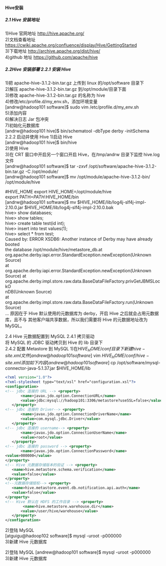 #### Hive安装 
##### 2.1 Hive 安装地址
1)Hive 官网地址 http://hive.apache.org/  
2)文档查看地址 https://cwiki.apache.org/confluence/display/Hive/GettingStarted  
3)下载地址 http://archive.apache.org/dist/hive/  
4)github 地址 https://github.com/apache/hive


##### 2.2Hive 安装部署 2.2.1 安装 Hive
1)把 apache-hive-3.1.2-bin.tar.gz 上传到 linux 的/opt/software 目录下   
2)解压 apache-hive-3.1.2-bin.tar.gz 到/opt/module/目录下面  
3)修改 apache-hive-3.1.2-bin.tar.gz 的名称为 hive   
4)修改/etc/profile.d/my_env.sh，添加环境变量  
    [andrw@hadoop101 software]$ sudo vim /etc/profile.d/my_env.sh  
5)添加内容  
6)解决日志 Jar 包冲突   
7)初始化元数据库  
    [andrw@hadoop101 hive]$ bin/schematool -dbType derby -initSchema  
2.2.2 启动并使用 Hive 1)启动 Hive  
    [andrw@hadoop101 hive]$ bin/hive  
2)使用 Hive  
3)在 CRT 窗口中开启另一个窗口开启 Hive，在/tmp/andrw 目录下监控 hive.log 文件  
    [andrw@hadoop101 software]$ tar -zxvf /opt/software/apache-hive-3.1.2-bin.tar.gz -C /opt/module/  
    [andrw@hadoop101 software]$ mv /opt/module/apache-hive-3.1.2-bin/ /opt/module/hive  

#HIVE_HOME
export HIVE_HOME=/opt/module/hive  
export PATH=$PATH:$HIVE_HOME/bin  
[andrw@hadoop101 software]$ mv $HIVE_HOME/lib/log4j-slf4j-impl-2.10.0.jar $HIVE_HOME/lib/log4j-slf4j-impl-2.10.0.bak  
hive> show databases;  
hive> show tables;  
hive> create table test(id int);  
hive> insert into test values(1);  
hive> select * from test;  
Caused by: ERROR XSDB6: Another instance of Derby may have already booted  
the database /opt/module/hive/metastore_db.at  
org.apache.derby.iapi.error.StandardException.newException(Unknown  
Source)  
       at  
org.apache.derby.iapi.error.StandardException.newException(Unknown  
Source) at  
org.apache.derby.impl.store.raw.data.BaseDataFileFactory.privGetJBMSLockO  
nDB(Unknown Source)  
       at  
org.apache.derby.impl.store.raw.data.BaseDataFileFactory.run(Unknown  
Source)  
...
原因在于 Hive 默认使用的元数据库为 derby，开启 Hive 之后就会占用元数据库，且不与 其他客户端共享数据，所以我们需要将 Hive 的元数据地址改为 MySQL。

2.4 Hive 元数据配置到 MySQL 2.4.1 拷贝驱动  
将 MySQL 的 JDBC 驱动拷贝到 Hive 的 lib 目录下  
2.4.2 配置 Metastore 到 MySQL 1)在$HIVE_HOME/conf 目录下新建 hive-site.xml 文件  
    [andrew@hadoop101 software]$ vim $HIVE_HOME/conf/hive-site.xml  
添加如下内容  
   [andrew@hadoop101 software]$ cp /opt/software/mysql-connector-java-5.1.37.jar $HIVE_HOME/lib  
```xml
<?xml version="1.0"?>
<?xml-stylesheet type="text/xsl" href="configuration.xsl"?>
<configuration>
<!-- jdbc 连接的 URL --> <property>
       <name>javax.jdo.option.ConnectionURL</name>
       <value>jdbc:mysql://hadoop101:3306/metastore?useSSL=false</value>
   </property>
<!-- jdbc 连接的 Driver--> <property>
       <name>javax.jdo.option.ConnectionDriverName</name>
       <value>com.mysql.jdbc.Driver</value>
   </property>
<!-- jdbc 连接的 username--> <property>
       <name>javax.jdo.option.ConnectionUserName</name>
       <value>root</value>
   </property>
<!-- jdbc 连接的 password --> <property>
       <name>javax.jdo.option.ConnectionPassword</name>
<value>000000</value>
</property>
<!-- Hive 元数据存储版本的验证 --> <property>
   <name>hive.metastore.schema.verification</name>
   <value>false</value>
</property>
<!--元数据存储授权--> <property>
   <name>hive.metastore.event.db.notification.api.auth</name>
   <value>false</value>
</property>
<!-- Hive 默认在 HDFS 的工作目录 --> <property>
        <name>hive.metastore.warehouse.dir</name>
       <value>/user/hive/warehouse</value>
   </property>
</configuration>
```
2)登陆 MySQL  
[atguigu@hadoop102 software]$ mysql -uroot -p000000  
3)新建 Hive 元数据库


2)登陆 MySQL 
[andrew@hadoop101 software]$ mysql -uroot -p000000  
3)新建 Hive 元数据库  

